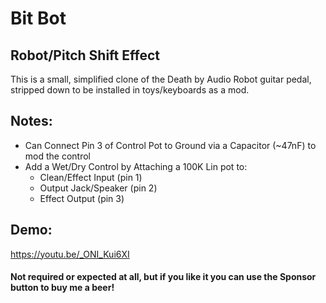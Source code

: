 # Bit Bot
## Robot/Pitch Shift Effect
This is a small, simplified clone of the Death by Audio Robot guitar pedal, stripped down to be installed in toys/keyboards as a mod.

## Notes:
* Can Connect Pin 3 of Control Pot to Ground via a Capacitor (~47nF) to mod the control
* Add a Wet/Dry Control by Attaching a 100K Lin pot to:
  * Clean/Effect Input (pin 1)
  * Output Jack/Speaker (pin 2)
  * Effect Output (pin 3)

## Demo:
https://youtu.be/_ONI_Kui6XI

#### Not required or expected at all, but if you like it you can use the Sponsor button to buy me a beer!
